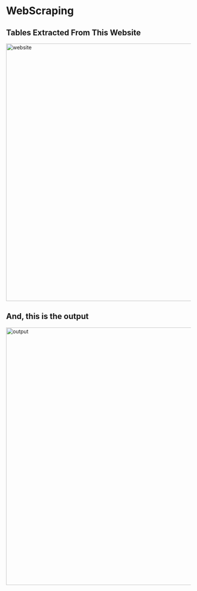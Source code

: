 # WebScraping

## **Tables Extracted From This Website**

<img src="WebScraping/Screenshot 2023-07-08 at 12.01.02 PM.png" alt="website" width="700"/>

## **And, this is the output**

<img src="WebScraping/Screenshot 2023-07-08 at 12.03.26 PM.pngg" alt="output" width="700"/>
